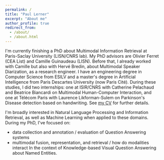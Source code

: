 ```yaml
---
permalink: /
title: "Paul Lerner"
excerpt: "About me"
author_profile: true
redirect_from: 
  - /about/
  - /about.html
---
```


I'm currently finishing a PhD about Multimodal Information Retrieval at Paris-Saclay University (LISN/CNRS lab). 
My PhD advisors are Olivier Ferret (CEA List) and Camille Guinaudeau (LISN). 
Before that, I already worked with Camille but also with Hervé Bredin, about Multimodal Speaker Diarization, as a research engineer.
I have an engineering degree in Computer Science from ESILV and a master's degree
in Artificial Intelligence from Paris Descartes University (now Paris Cité).
During these studies, I did two internships: 
one at ISIR/CNRS with Catherine Pelachaud and Beatrice Biancardi on Multimodal Human-Computer Interaction,
and one at Télécom Paris with Laurence Likforman-Sulem on Parkinson's Disease detection based on handwriting. 
See [my CV](./CV.pdf) for further details.

I'm broadly interested in Natural Language Processing and Information Retrieval, as well as Machine Learning when applied to these domains.
During my PhD, I've focused on:
- data collection and annotation / evaluation of Question Answering systems
- multimodal fusion, representation, and retrieval / how do modalities interact
In the context of Knowledge-based Visual Question Answering about Named Entities.